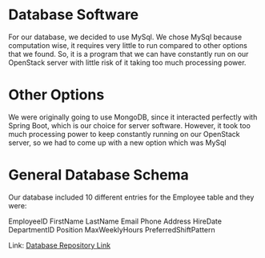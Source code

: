 # Database Software

For our database, we decided to use MySql. We chose MySql because computation wise, it requires very little to run compared to other options that we found. So, it is a program that we can have constantly run on our OpenStack server with little risk of it taking too much processing power. 

# Other Options

We were originally going to use MongoDB, since it interacted perfectly with Spring Boot, which is our choice for server software. However, it took too much processing power to keep constantly running on our OpenStack server, so we had to come up with a new option which was MySql

# General Database Schema

Our database included 10 different entries for the Employee table and they were:

EmployeeID
FirstName
LastName
Email
Phone
Address
HireDate
DepartmentID
Position
MaxWeeklyHours
PreferredShiftPattern

Link: [Database Repository Link](https://gitlab.csi.miamioh.edu/2023-spring-fall-capstone-projects/sam-adams-team-braun/sa-team-braun/-/blob/master/res/SchedulingApp.sql)